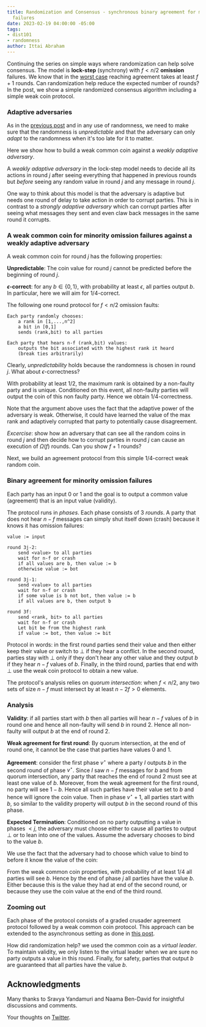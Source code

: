 ```yaml
---
title: Randomization and Consensus - synchronous binary agreement for minority omission
  failures
date: 2023-02-19 04:00:00 -05:00
tags:
- dist101
- randomness
author: Ittai Abraham
---
```


Continuing the series on simple ways where randomization can help solve consensus. The model is **lock-step** (synchrony) with $f<n/2$ **omission** failures. We know that in the [worst case](https://decentralizedthoughts.github.io/2019-12-15-synchrony-uncommitted-lower-bound/) reaching agreement takes at least $f+1$ rounds. Can randomization help reduce the expected number of rounds? In the post, we show a simple randomized consensus algorithm including a simple weak coin protocol.


### Adaptive adversaries

As in the [previous post]() and in any use of randomness, we need to make sure that the randomness is *unpredictable* and that the adversary can only *adapt* to the randomness when it's too late for it to matter.

Here we show how to build a weak common coin against a *weakly adaptive adversary*. 

A *weakly adaptive adversary* in the lock-step model needs to decide all its actions in round $j$ after seeing everything that happened in previous rounds but *before* seeing any random value in round $j$ and any message in round $j$.

One way to think about this model is that the adversary is adaptive but needs one round of delay to take action in order to corrupt parties. This is in contrast to a *strongly adaptive adversary* which can corrupt parties after seeing what messages they sent and even claw back messages in the same round it corrupts. 

### A weak common coin for minority omission failures against a weakly adaptive adversary

A weak common coin for round $j$ has the following properties:

**Unpredictable**: The coin value for round $j$ cannot be predicted before the beginning of round $j$. 

**$\epsilon$-correct**: for any $b \in \{0,1\}$, with probability at least $\epsilon$, all parties output $b$. In particular, here we will aim for $1/4$-correct.

The following one round protocol for $f<n/2$ omission faults:
```
Each party randomly chooses:
    a rank in [1,...,n^2]
    a bit in [0,1]
    sends (rank,bit) to all parties

Each party that hears n-f (rank,bit) values:
    outputs the bit associated with the highest rank it heard
    (break ties arbitrarily)
```

Clearly, *unpredictability* holds because the randomness is chosen in round $j$. What about $\epsilon$-correctness?

With probability at least $1/2$, the maximum rank is obtained by a non-faulty party and is unique. Conditioned on this event, all non-faulty parties will output the coin of this non faulty party. Hence we obtain $1/4$-correctness.

Note that the argument above uses the fact that the adaptive power of the adversary is weak. Otherwise, it could have learned the value of the max rank and adaptively corrupted that party to potentially cause disagreement.

*Excercise*: show how an adversary that can see all the random coins in round $j$ and then decide how to corrupt parties in round $j$ can cause an execution of $\Omega(f)$ rounds. Can you show $f+1$ rounds?


Next, we build an agreement protocol from this simple $1/4$-correct weak random coin.


### Binary agreement for minority omission failures

Each party has an input 0 or 1 and the goal is to output a  common value (agreement) that is an input value (validity). 

The protocol runs in *phases*. Each phase consists of 3 *rounds*. A party that does not hear $n-f$ messages can simply shut itself down (crash) because it knows it has omission failures:



```
value := input

round 3j-2:
    send <value> to all parties
    wait for n-f or crash
    if all values are b, then value := b
    otherwise value := bot

round 3j-1:
    send <value> to all parties
    wait for n-f or crash
    if some value is b not bot, then value := b
    if all values are b, then output b

round 3f:
    send <rank, bit> to all parties
    wait for n-f or crash
    Let bit be from the highest rank
    if value := bot, then value := bit
```

Protocol in words: in the first round parties send their value and then either keep their value or switch to $\bot$ if they hear a conflict. In the second round, parties stay with $\bot$ only if they don't hear any other value and they output $b$ if they hear $n-f$ values of $b$. Finally, in the third round, parties that end with $\bot$ use the weak coin protocol to obtain a new value.


The protocol's analysis relies on *quorum intersection*: when $f<n/2$, any two sets of size $n-f$ must intersect by at least $n-2f>0$ elements.  




### Analysis

**Validity**: if all parties start with $b$ then all parties will hear $n-f$ values of $b$ in round one and hence all non-faulty will send $b$ in round 2. Hence all non-faulty will output $b$ at the end of round 2.

**Weak agreement for first round**: By quorum intersection, at the end of round one, it cannot be the case that parties have values 0 and 1. 

**Agreement**: consider the first phase $v^\star$ where a party $I$ outputs $b$ in the second round of phase $v^\star$. Since $I$ saw $n-f$ messages for $b$ and from quorum intersection, any party that reaches the end of round 2 must see at least one value of $b$. Moreover, from the weak agreement for the first round, no party will see $1-b$. Hence all such parties have their value set to $b$ and hence will ignore the coin value. Then in phase $v^\star +1$, all parties start with $b$, so similar to the validity property will output $b$ in the second round of this phase.


**Expected Termination**: Conditioned on no party outputting a value in phases $<j$, the adversary must choose either to cause all parties to output $\bot$ or to lean into one of the values. Assume the adversary chooses to bind to the value $b$.

We use the fact that the adversary had to choose which value to bind to before it know the value of the coin:

From the weak common coin properties, with probability of at least $1/4$ all parties will see $b$. Hence by the end of phase $j$ all parties have the value $b$. Either because this is the value they had at end of the second round, or because they use the coin value at the end of the third round.


### Zooming out
Each phase of the protocol consists of a graded crusader agreement protocol followed by a weak common coin protocol. This approach can be extended to the asynchronous setting as done in [this post](https://decentralizedthoughts.github.io/2022-03-30-asynchronous-agreement-part-three-a-modern-version-of-ben-ors-protocol/).


How did randomization help? we used the common coin as a *virtual leader*. To maintain validity, we only listen to the virtual leader when we are sure no party outputs a value in this round. Finally, for safety, parties that output $b$ are guaranteed that all parties have the value $b$.

## Acknowledgments

Many thanks to Sravya Yandamuri and Naama Ben-David for insightful discussions and comments.


Your thoughts on [Twitter]().

